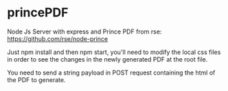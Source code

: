 # princePDF
Node Js Server with express and Prince PDF from rse: https://github.com/rse/node-prince

Just npm install and then npm start, you'll need to modify the local css files in order to see the changes in the newly generated PDF at the root file. 

You need to send a string payload in POST request containing the html of the PDF to generate.
